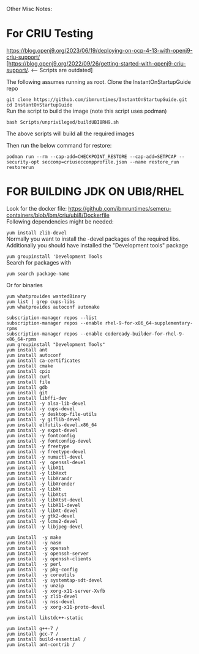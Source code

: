 Other Misc Notes:  

# For CRIU Testing

https://blog.openj9.org/2023/06/19/deploying-on-ocp-4-13-with-openj9-criu-support/  
[https://blog.openj9.org/2022/09/26/getting-started-with-openj9-criu-support/. <-- Scripts are outdated]  
  
The following assumes running as root. Clone the InstantOnStartupGuide repo  
  
`git clone https://github.com/ibmruntimes/InstantOnStartupGuide.git`  
`cd InstantOnStartupGuide`   
Run the script to build the image (note this script uses podman)  

`bash Scripts/unprivileged/buildUBI8RH9.sh`  
  
The above scripts will build all the required images  
  
Then run the below command for restore:  
  
`podman run --rm --cap-add=CHECKPOINT_RESTORE --cap-add=SETPCAP --security-opt seccomp=criuseccompprofile.json --name restore_run restorerun`  
  
  
# FOR BUILDING JDK ON UBI8/RHEL 

Look for the docker file: https://github.com/ibmruntimes/semeru-containers/blob/ibm/criu/ubi8/Dockerfile  
Following dependencies might be needed:  
  
`yum install zlib-devel`  
Normally you want to install the -devel packages of the required libs. Additionally you should have installed the "Development tools" package  

`yum groupinstall 'Development Tools`  
Search for packages with  
  
`yum search package-name`  

Or for binaries    

```
yum whatprovides wantedBinary
yum list | grep cups-libs
yum whatprovides autoconf automake
```
```
subscription-manager repos --list
subscription-manager repos --enable rhel-9-for-x86_64-supplementary-rpms
subscription-manager repos --enable codeready-builder-for-rhel-9-x86_64-rpms
yum groupinstall "Development Tools"
yum install ant
yum install autoconf
yum install ca-certificates
yum install cmake
yum install cpio
yum install curl
yum install file
yum install gdb
yum install git
yum install libffi-dev
yum install -y alsa-lib-devel
yum install -y cups-devel
yum install -y desktop-file-utils
yum install -y giflib-devel
yum install elfutils-devel.x86_64
yum install -y expat-devel
yum install -y fontconfig
yum install -y fontconfig-devel
yum install -y freetype 
yum install -y freetype-devel
yum install -y numactl-devel
yum install -y  openssl-devel
yum install -y libX11
yum install -y libXext
yum install -y libXrandr
yum install -y libXrender
yum install -y libXt
yum install -y libXtst
yum install -y libXtst-devel
yum install -y libX11-devel
yum install -y libXt-devel
yum install -y gtk2-devel
yum install -y lcms2-devel
yum install -y libjpeg-devel

yum install  -y make
yum install  -y nasm
yum install  -y openssh
yum install  -y openssh-server
yum install  -y openssh-clients
yum install  -y perl
yum install  -y pkg-config
yum install  -y coreutils
yum install  -y systemtap-sdt-devel
yum install  -y unzip
yum install  -y xorg-x11-server-Xvfb
yum install  -y zlib-devel
yum install  -y nss-devel
yum install  -y xorg-x11-proto-devel

yum install libstdc++-static

yum install g++-7 /
yum install gcc-7 /
yum install build-essential /
yum install ant-contrib /
```
